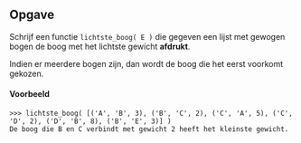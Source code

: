## Opgave

Schrijf een functie `lichtste_boog( E )` die gegeven een lijst met gewogen bogen de boog met het lichtste gewicht **afdrukt**.

Indien er meerdere bogen zijn, dan wordt de boog die het eerst voorkomt gekozen.

#### Voorbeeld
```
>>> lichtste_boog( [('A', 'B', 3), ('B', 'C', 2), ('C', 'A', 5), ('C', 'D', 2), ('D', 'B', 8), ('B', 'E', 3)] )
De boog die B en C verbindt met gewicht 2 heeft het kleinste gewicht.
```

